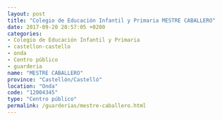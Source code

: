 ```yaml
---
layout: post
title: "Colegio de Educación Infantil y Primaria MESTRE CABALLERO"
date: 2017-09-20 20:57:05 +0200
categories:
- Colegio de Educación Infantil y Primaria
- castellon-castello
- onda
- Centro público
- guarderia
name: "MESTRE CABALLERO"
province: "Castellón/Castelló"
location: "Onda"
code: "12004345"
type: "Centro público"
permalink: /guarderias/mestre-caballero.html
---
```

